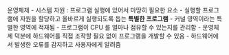 
운영체제
	- 시스템 자원 : 프로그램 실행에 있어서 마땅히 필요한 요소
	- 실행할 프로그램에 자원을 할당하고 올바르게 실행되도록 돕는 __특별한 프로그램__
	- 커널 영역이라는 특별한 영역에 적재됨
	- 프로그램이 CPU 를 얼마나 점유할 수 있는지를 관리함
	- 운영체제 덕분에 하드웨어를 직접 조작할 필요 없이 프로그램을 개발할 수 있음
	- 하드웨어에서 발생한 오류를 감지하고 사용자에게 알려줌





